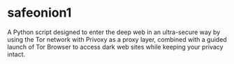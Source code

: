 # safeonion1
A Python script designed to enter the deep web in an ultra-secure way by using the Tor network with Privoxy as a proxy layer, combined with a guided launch of Tor Browser to access dark web sites while keeping your privacy intact.
